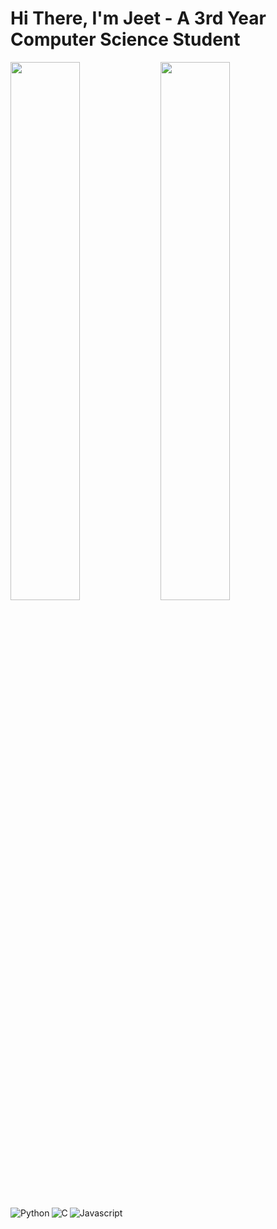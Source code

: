 # Hi There, I'm Jeet - A 3rd Year Computer Science Student

<img align="left" width="47%" src="https://github-readme-stats.vercel.app/api?username=J-Khamar&show_icons=true&theme=radical"/>

<img align="left" width="47%" src="https://github-readme-stats.vercel.app/api/top-langs/?username=J-Khamar&layout=compact)"/>

<img align="left" alt="Python" src="https://img.shields.io/badge/python-3670A0?style=for-the-badge&logo=python&logoColor=ffdd54"/>
<img align="left" alt="C" src="https://img.shields.io/badge/c-%2300599C.svg?style=for-the-badge&logo=c&logoColor=white"/>
<img alt="Javascript" src="https://img.shields.io/badge/javascript-%23323330.svg?style=for-the-badge&logo=javascript&logoColor=%23F7DF1E"/>
